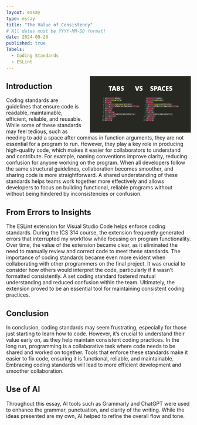 ```yaml
---
layout: essay
type: essay
title: "The Value of Consistency"
# All dates must be YYYY-MM-DD format!
date: 2024-09-26
published: true
labels:
  - Coding Standards
  - ESLint
---
```


<img width="275px" style="float: right; margin-left: 1rem;" class="rounded" src="../img/standards.jpg">

## Introduction
Coding standards are guidelines that ensure code is readable, maintainable, efficient, reliable, and reusable. While some of these standards may feel tedious, such as needing to add a space after commas in function arguments, they are not essential for a program to run. However, they play a key role in producing high-quality code, which makes it easier for collaborators to understand and contribute. For example, naming conventions improve clarity, reducing confusion for anyone working on the program. When all developers follow the same structural guidelines, collaboration becomes smoother, and sharing code is more straightforward. A shared understanding of these standards helps teams work together more effectively and allows developers to focus on building functional, reliable programs without without being hindered by inconsistencies or confusion.

## From Errors to Insights
The ESLint extension for Visual Studio Code helps enforce coding standards. During the ICS 314 course, the extension frequently generated errors that interrupted my workflow while focusing on program functionality. Over time, the value of the extension became clear, as it eliminated the need to manually review and correct code to meet these standards. The importance of coding standards became even more evident when collaborating with other programmers on the final project. It was crucial to consider how others would interpret the code, particularly if it wasn’t formatted consistently. A set coding standard fostered mutual understanding and reduced confusion within the team. Ultimately, the extension proved to be an essential tool for maintaining consistent coding practices.

## Conclusion
In conclusion, coding standards may seem frustrating, especially for those just starting to learn how to code. However, it’s crucial to understand their value early on, as they help maintain consistent coding practices. In the long run, programming is a collaborative task where code needs to be shared and worked on together. Tools that enforce these standards make it easier to fix code, ensuring it is functional, reliable, and maintainable. Embracing coding standards will lead to more efficient development and smoother collaboration.

## Use of AI
Throughout this essay, AI tools such as Grammarly and ChatGPT were used to enhance the grammar, punctuation, and clarity of the writing. While the ideas presented are my own, AI helped to refine the overall flow and tone.